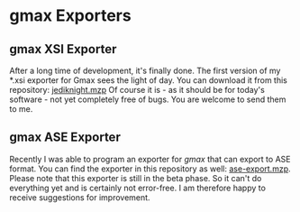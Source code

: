 # gmax Exporters

## gmax XSI Exporter

After a long time of development, it's finally done. The first version of my \*.xsi exporter for Gmax sees the light of day. You can download it from this repository: [jediknight.mzp](https://github.com/Patschkowski/jedi-knight-modding-tutorials/releases/download/gmax-scripts-v1.0.0/jediknight.mzp) Of course it is - as it should be for today's software - not yet completely free of bugs. You are welcome to send them to me.

## gmax ASE Exporter

Recently I was able to program an exporter for *gmax* that can export to ASE format. You can find the exporter in this repository as well: [ase-export.mzp](https://github.com/Patschkowski/jedi-knight-modding-tutorials/releases/download/gmax-scripts-v1.0.0/ase-export.mzp). Please note that this exporter is still in the beta phase. So it can't do everything yet and is certainly not error-free. I am therefore happy to receive suggestions for improvement.
